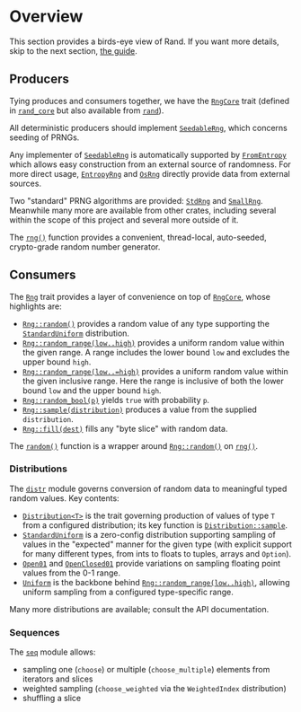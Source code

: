 # Overview

This section provides a birds-eye view of Rand. If you want more details,
skip to the next section, [the guide](guide.md).

## Producers

Tying produces and consumers together, we have the [`RngCore`] trait
(defined in [`rand_core`] but also available from [`rand`]).

All deterministic producers should implement [`SeedableRng`], which concerns
seeding of PRNGs.

Any implementer of [`SeedableRng`] is automatically supported by [`FromEntropy`]
which allows easy construction from an external source of randomness. For more
direct usage, [`EntropyRng`] and [`OsRng`] directly provide data from external
sources.

Two "standard" PRNG algorithms are provided: [`StdRng`] and [`SmallRng`].
Meanwhile many more are available from other crates, including several within
the scope of this project and several more outside of it.

The [`rng()`] function provides a convenient, thread-local, auto-seeded,
crypto-grade random number generator.

## Consumers

The [`Rng`] trait provides a layer of convenience on top of [`RngCore`], whose
highlights are:

-   [`Rng::random()`] provides a random value of any type supporting the [`StandardUniform`] distribution.
-   [`Rng::random_range(low..high)`] provides a uniform random value within the
    given range. A range includes the lower bound `low` and excludes the upper
    bound `high`.
-   [`Rng::random_range(low..=high)`] provides a uniform random value within the
    given inclusive range. Here the range is inclusive of both the lower bound
    `low` and the upper bound `high`.
-   [`Rng::random_bool(p)`] yields `true` with probability `p`.
-   [`Rng::sample(distribution)`] produces a value from the supplied `distribution`.
-   [`Rng::fill(dest)`] fills any "byte slice" with random data.

The [`random()`] function is a wrapper around [`Rng::random()`] on [`rng()`].

### Distributions

The [`distr`] module governs conversion of random data to meaningful typed
random values. Key contents:

-   [`Distribution<T>`] is the trait governing production of values of type `T`
    from a configured distribution; its key function is [`Distribution::sample`].
-   [`StandardUniform`] is a zero-config distribution supporting sampling of values in
    the "expected" manner for the given type (with explicit support for many
    different types, from ints to floats to tuples, arrays and `Option`).
-   [`Open01`] and [`OpenClosed01`] provide variations on sampling floating point
    values from the 0-1 range.
-   [`Uniform`] is the backbone behind [`Rng::random_range(low..high)`], allowing uniform sampling
    from a configured type-specific range.

Many more distributions are available; consult the API documentation.

### Sequences

The [`seq`] module allows:

-   sampling one (`choose`) or multiple (`choose_multiple`) elements from iterators and slices
-   weighted sampling (`choose_weighted` via the `WeightedIndex` distribution)
-   shuffling a slice

[`prelude`]: https://docs.rs/rand/latest/rand/prelude/
[`distr`]: https://docs.rs/rand/latest/rand/distr/
[`Rng::random_range(low..high)`]: https://docs.rs/rand/latest/rand/trait.Rng.html#method.random_range
[`Rng::random_range(low..=high)`]: https://docs.rs/rand/latest/rand/trait.Rng.html#method.random_range
[`random()`]: https://docs.rs/rand/latest/rand/fn.random.html
[`Rng::fill(dest)`]: https://docs.rs/rand/latest/rand/trait.Rng.html#method.fill
[`Rng::random_bool(p)`]: https://docs.rs/rand/latest/rand/trait.Rng.html#method.random_bool
[`Rng::random()`]: https://docs.rs/rand/latest/rand/trait.Rng.html#method.random
[`Rng::shuffle`]: https://docs.rs/rand/latest/rand/trait.Rng.html#method.shuffle
[`RngCore`]: https://docs.rs/rand/latest/rand/trait.RngCore.html
[`Rng`]: https://docs.rs/rand/latest/rand/trait.Rng.html
[`Rng::fill(dest)`]: https://docs.rs/rand/latest/rand/trait.Rng.html#method.fill
[`Rng::sample(distribution)`]: https://docs.rs/rand/latest/rand/trait.Rng.html#method.sample
[`SeedableRng`]: https://docs.rs/rand/latest/rand/trait.SeedableRng.html
[`seq`]: https://docs.rs/rand/latest/rand/seq/
[`SmallRng`]: https://docs.rs/rand/latest/rand/rngs/struct.SmallRng.html
[`StdRng`]: https://docs.rs/rand/latest/rand/rngs/struct.StdRng.html
[`rng()`]: https://docs.rs/rand/latest/rand/fn.rng.html
[`StandardUniform`]: https://docs.rs/rand/latest/rand/distr/struct.StandardUniform.html
[`Uniform`]: https://docs.rs/rand/latest/rand/distr/struct.Uniform.html
[`rand`]: https://crates.io/crates/rand
[`rand_core`]: https://crates.io/crates/rand_core
[`FromEntropy`]: https://docs.rs/rand/latest/rand/trait.FromEntropy.html
[`EntropyRng`]: https://docs.rs/rand/latest/rand/rngs/struct.EntropyRng.html
[`Distribution<T>`]: https://docs.rs/rand/latest/rand/distr/trait.Distribution.html
[`Distribution::sample`]: https://docs.rs/rand/latest/rand/distr/trait.Distribution.html#tymethod.sample
[`Open01`]: https://docs.rs/rand/latest/rand/distr/struct.Open01.html
[`OpenClosed01`]: https://docs.rs/rand/latest/rand/distr/struct.OpenClosed01.html
[`OsRng`]: https://docs.rs/rand/latest/rand/rngs/struct.OsRng.html
